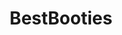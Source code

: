 ---
title: BestBooties
crosslinks:
- livven
- Sexy_Ass_White_Girls
- MassiveTitsnAss
- onherstomach
- MissAlice_18
- ThatPerfectAss
- KikiPawg
- Alexis_Rodriguez
- truthdust
- PAWGtastic
---